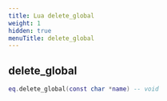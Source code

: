```yaml
---
title: Lua delete_global
weight: 1
hidden: true
menuTitle: delete_global
---
```

## delete_global
```lua
eq.delete_global(const char *name) -- void
```
